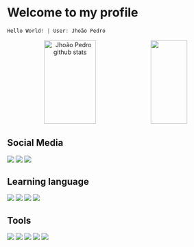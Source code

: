 # Welcome to my profile
                                                       
~~~javascript
Hello World! | User: Jhoão Pedro 
~~~

</div>

<div align="center">  
  <img width="49%" height="195px" src="https://github-readme-stats.vercel.app/api?username=Jhopn&show_icons=true&count_private=true&hide_border=true&title_color=F57000&icon_color=DE4B0B&text_color=DE4B0B&bg_color=0d1117" alt="Jhoão Pedro github stats" /> 
  <img width="41%" height="195px" src="https://github-readme-stats.vercel.app/api/top-langs/?username=Jhopn&layout=compact&hide_border=true&title_color=F57000&text_color=DE4B0B&bg_color=0d1117" />
</div>

## Social Media
<div>
  <a href = "https://www.instagram.com/jhoao_ns/" target="_blank"><img src = "https://img.shields.io/badge/Instagram-E4405F?style=for-the-badge&logo=instagram&logoColor=white" target ="_blank"></a>
  <a href = "" target="_blank"><img src = "https://img.shields.io/badge/Gmail-D14836?style=for-the-badge&logo=gmail&logoColor=white" target ="_blank"></a>
  <a href = "" target="_blank"><img src = "https://img.shields.io/badge/Discord-7289DA?style=for-the-badge&logo=discord&logoColor=white" target ="_blank"></a>
</div>

##  Learning language
<div>
<a href = ""><img src = "[https://img.shields.io/badge/HTML5-E34F26?style=for-the-badge&logo=html5&logoColor=white](https://img.shields.io/badge/HTML5-E34F26.svg?style=for-the-badge&logo=HTML5&logoColor=white)" target ="_blank"></a>
<a href = ""><img src = "[https://img.shields.io/badge/CSS3-1572B6?style=for-the-badge&logo=css3&logoColor=white](https://img.shields.io/badge/CSS3-1572B6.svg?style=for-the-badge&logo=CSS3&logoColor=white)" target ="_blank"></a>
<a href = ""><img src = "https://img.shields.io/badge/JavaScript-F7DF1E.svg?style=for-the-badge&logo=JavaScript&logoColor=black" target ="_blank"></a>
  <a href = ""><img src = "[https://img.shields.io/badge/Python-14354C?style=for-the-badge&logo=python&logoColor=white](https://img.shields.io/badge/Python-3776AB.svg?style=for-the-badge&logo=Python&logoColor=white)" target ="_blank"></a>
</div>

## Tools
<div>
  <a href = "" target="_blank"><img src = "https://img.shields.io/badge/Colab-F9AB00?style=for-the-badge&logo=googlecolab&color=525252" target ="_blank"></a>
  <a href = ""><img src = "https://img.shields.io/badge/gimp-5C5543?style=for-the-badge&logo=gimp&logoColor=white" 
target ="_blank"></a>
  <a href = "" target="_blank"><img src = "https://img.shields.io/badge/Canva-%2300C4CC.svg?&style=for-the-badge&logo=Canva&logoColor=white" target ="_blank"></a>
  <a href = "" target="_blank"><img src = "https://img.shields.io/badge/Linux_Mint-87CF3E?style=for-the-badge&logo=linux-mint&logoColor=white" target ="_blank"></a>
  <a href = "" target="_blank"><img src = "https://img.shields.io/badge/Visual_Studio_Code-0078D4?style=for-the-badge&logo=visual%20studio%20code&logoColor=white" target ="_blank"></a>
  
</div>

  
